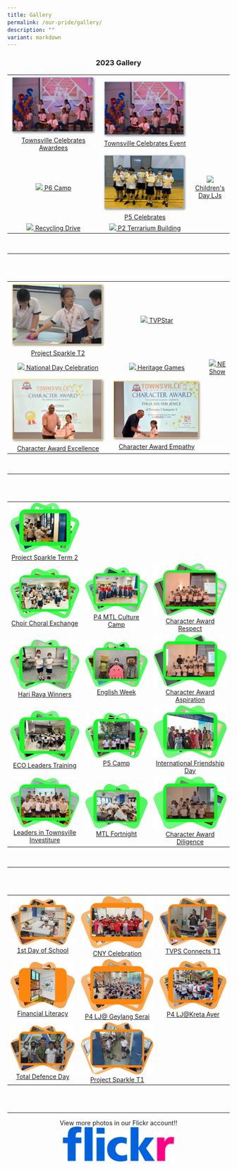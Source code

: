 ```yaml
---
title: Gallery
permalink: /our-pride/gallery/
description: ""
variant: markdown
---
```

<h3 style="text-align: center"> 2023 Gallery </h3>

<table>
<tbody>
	<tr>
    <td style="text-align: center"> 
			<a href="https://flic.kr/s/aHBqjB4qPg" target="_blank" rel="noopener noreferrer">
				<img src="/images/Gallery/23_Townsville_Celebrates.png" style="width:100%"> Townsville Celebrates Awardees
			</a>
		</td>
		<td style="text-align: center"> 
			<a href="https://flic.kr/s/aHBqjB4xFF" target="_blank" rel="noopener noreferrer">
				<img src="/images/Gallery/23_Townsville_Celebrates.png" style="width:100%"> Townsville Celebrates Event
			</a>
		</td>
	</tr>
	<tr>
    <td style="text-align: center"> 
			<a href="https://flic.kr/s/aHBqjB4qK3" target="_blank" rel="noopener noreferrer">
				<img src="/images/Gallery/23S4/p6camp23.png" style="width:100%"> P6 Camp
			</a>
		</td>
		<td style="text-align: center"> 
			<a href="https://flic.kr/s/aHBqjB4txE" target="_blank" rel="noopener noreferrer">
				<img src="/images/Gallery/23S4/p5cele23.png" style="width:100%"> P5 Celebrates
			</a>
		</td>
		<td style="text-align: center"> 
			<a href="https://flic.kr/s/aHBqjB4tr2" target="_blank" rel="noopener noreferrer">
				<img src="/images/Gallery/23S4/r6birds23.png" style="width:100%"> Children's Day LJs 
			</a>
		</td>
	</tr>
	<tr>
    <td style="text-align: center"> 
			<a href="https://flic.kr/s/aHBqjB4oJL" target="_blank" rel="noopener noreferrer">
				<img src="/images/Gallery/23S4/t4recyld23.png" style="width:100%"> Recycling Drive
			</a>
		</td>
		<td style="text-align: center"> 
			<a href="https://flic.kr/s/aHBqjB4oLQ" target="_blank" rel="noopener noreferrer">
				<img src="/images/Gallery/23S4/p2terra23.png" style="width:100%"> P2 Terrarium Building
			</a>
		</td>
	</tr>
</tbody>
</table>

<br>
<hr><br><br>

<table>
<tbody>
	<tr>
		<td style="text-align: center"> 
			<a href="https://flic.kr/s/aHBqjB4xpt" target="_blank" rel="noopener noreferrer">
				<img src="/images/Gallery/23S3/Term2Prosprk23.png" style="width:100%"> Project Sparkle T2
			</a>
		</td>
		<td style="text-align: center"> 
			<a href="https://flic.kr/s/aHBqjB4oJa" target="_blank" rel="noopener noreferrer">
				<img src="/images/Gallery/23S3/tvpstar23.png" style="width:100%"> TVPStar
			</a>
		</td>
	</tr>
	<tr>
    <td style="text-align: center"> 
			<a href="https://flic.kr/s/aHBqjB4s8r" target="_blank" rel="noopener noreferrer">
				<img src="/images/Gallery/23S3/NatDay23.png" style="width:100%"> National Day Celebration
			</a>
		</td>
		<td style="text-align: center"> 
			<a href="https://flic.kr/s/aHBqjB4s5f" target="_blank" rel="noopener noreferrer">
				<img src="/images/Gallery/23S3/HeritGames23.png" style="width:100%"> Heritage Games
			</a>
		</td>
		<td style="text-align: center"> 
			<a href="https://flic.kr/s/aHBqjB4s2Q" target="_blank" rel="noopener noreferrer">
				<img src="/images/Gallery/23S3/NEshow23.png" style="width:100%"> NE Show
			</a>
		</td>
	</tr>
	<tr>
    <td style="text-align: center"> 
			<a href="https://flic.kr/s/aHBqjB4tgN" target="_blank" rel="noopener noreferrer">
				<img src="/images/Gallery/23S3/CharAwdExcel23.png" style="width:100%"> Character Award Excellence
			</a>
		</td>
		<td style="text-align: center"> 
			<a href="https://flic.kr/s/aHBqjB4quJ" target="_blank" rel="noopener noreferrer">
				<img src="/images/Gallery/23S3/CharAwdEmpt23.png" style="width:100%"> Character Award Empathy
			</a>
		</td>
  </tr>
</tbody>
</table>

<br>
<hr><br><br>

<table>
<tbody>
	<tr>
    <td style="text-align: center"> 
			<a href="https://flic.kr/s/aHBqjAHDFZ" target="_blank" rel="noopener noreferrer">
				<img src="/images/Gallery/2023%20project%20sparkle%20term%202.png" style="width:100%"> Project Sparkle Term 2
			</a>
		</td>
	</tr>
	<tr>
    <td style="text-align: center"> 
			<a href="https://flic.kr/s/aHBqjAHJEU" target="_blank" rel="noopener noreferrer">
				<img src="/images/Gallery/2023%20choir%20choral%20exchange.png" style="width:100%"> Choir Choral Exchange
			</a>
		</td>
		<td style="text-align: center"> 
			<a href="https://flic.kr/s/aHBqjAHJEt" target="_blank" rel="noopener noreferrer">
				<img src="/images/Gallery/2023%20mtl%20culture%20camp.png" style="width:100%"> P4 MTL Culture Camp
			</a>
		</td>
		<td style="text-align: center"> 
			<a href="https://flic.kr/s/aHBqjAHHwN" target="_blank" rel="noopener noreferrer">
				<img src="/images/Gallery/2023%20charawd%20respect.png" style="width:100%"> Character Award Respect
			</a>
		</td>
	</tr>
	<tr>
    <td style="text-align: center"> 
			<a href="https://flic.kr/s/aHBqjAHHu3" target="_blank" rel="noopener noreferrer">
				<img src="/images/Gallery/2023%20hari%20raya%20prize%20winners.png" style="width:100%"> Hari Raya Winners
			</a>
		</td>
		<td style="text-align: center"> 
			<a href="https://flic.kr/s/aHBqjAHHor" target="_blank" rel="noopener noreferrer">
				<img src="/images/Gallery/2023%20english%20week.png" style="width:100%"> English Week
			</a>
		</td>
		<td style="text-align: center"> 
			<a href="https://flic.kr/s/aHBqjAHDq8" target="_blank" rel="noopener noreferrer">
				<img src="/images/Gallery/2023%20charawd%20aspiration.png" style="width:100%"> Character Award Aspiration
			</a>
		</td>
	</tr>
	<tr>
    <td style="text-align: center"> 
			<a href="https://flic.kr/s/aHBqjAHHnE" target="_blank" rel="noopener noreferrer">
				<img src="/images/Gallery/2023%20eco%20leader%20training.png" style="width:100%"> ECO Leaders Training
			</a>
		</td>
		<td style="text-align: center"> 
			<a href="https://flic.kr/s/aHBqjAHJs4" target="_blank" rel="noopener noreferrer">
				<img src="/images/Gallery/2023%20p5%20camp.png" style="width:100%"> P5 Camp
			</a>
		</td>
		<td style="text-align: center"> 
			<a href="https://flic.kr/s/aHBqjAHHn4" target="_blank" rel="noopener noreferrer">
				<img src="/images/Gallery/2023%20international%20friendship%20day.png" style="width:100%"> International Friendship Day
			</a>
		</td>
  </tr>
  <tr>
    <td style="text-align: center"> 
			<a href="https://flic.kr/s/aHBqjAHEb7" target="_blank" rel="noopener noreferrer">
				<img src="/images/Gallery/2023%20townsville%20investiture.png" style="width:100%"> Leaders in Townsville Investiture
			</a>
		</td>
		<td style="text-align: center"> 
			<a href="https://flic.kr/s/aHBqjAHJqR" target="_blank" rel="noopener noreferrer">
				<img src="/images/Gallery/2023%20mtl%20forthnight.png" style="width:100%"> MTL Fortnight
			</a>
		</td>
		<td style="text-align: center"> 
			<a href="https://flic.kr/s/aHBqjAHJmY" target="_blank" rel="noopener noreferrer">
				<img src="/images/Gallery/2023%20charawd%20diligence.png" style="width:100%"> Character Award Diligence
			</a>
		</td>
  </tr>
</tbody>
</table>

<br>
<hr><br><br>

<table>
<tbody>
  <tr>
    <td style="text-align: center"> 
			<a href="https://flic.kr/s/aHBqjArwcQ" target="_blank" rel="noopener noreferrer">
				<img src="/images/Gallery/1st%20Day%20Gallery.png" style="width:100%"> 1st Day of School 
			</a>
		</td>
		<td style="text-align: center"> 
			<a href="https://flic.kr/s/aHBqjArsUS" target="_blank" rel="noopener noreferrer">
				<img src="/images/Gallery/CNY%202023%20Gallery.png" style="width:100%"> CNY Celebration
			</a>
		</td>
		<td style="text-align: center"> 
			<a href="https://flic.kr/s/aHBqjAvHEx" target="_blank" rel="noopener noreferrer">
				<img src="/images/Gallery/2023%20TVPS%20Connects%20T1.png" style="width:100%"> TVPS Connects T1
			</a>
		</td>
  </tr>
	<tr>
		<td style="text-align: center"> 
			<a href="https://flic.kr/s/aHBqjAvDy2" target="_blank" rel="noopener noreferrer">
				<img src="/images/Gallery/2023%20Financial%20Literacy.png" style="width:100%"> Financial Literacy
			</a>
		</td>
		<td style="text-align: center"> 
			<a href="https://flic.kr/s/aHBqjAvKdS" target="_blank" rel="noopener noreferrer">
				<img src="/images/Gallery/2023%20P4LJGeylangSerai.png" style="width:100%"> P4 LJ@ Geylang Serai
			</a>
		</td>
		<td style="text-align: center"> 
			<a href="https://flic.kr/s/aHBqjAvEA9" target="_blank" rel="noopener noreferrer">
				<img src="/images/Gallery/2023%20P4LJKretaAyer.png" style="width:100%"> P4 LJ@Kreta Ayer
			</a>
		</td>
	</tr>
	<tr>
		<td style="text-align: center"> 
			<a href="https://flic.kr/s/aHBqjAvEDf" target="_blank" rel="noopener noreferrer">
				<img src="/images/Gallery/2023%20TDD.png" style="width:100%"> Total Defence Day
			</a>
		</td>
		<td style="text-align: center"> 
			<a href="https://flic.kr/s/aHBqjAvCU6" target="_blank" rel="noopener noreferrer">
				<img src="/images/Gallery/2023%20Project%20Sparkle%20T1.png" style="width:100%"> Project Sparkle T1
			</a>
		</td>
	</tr>
</tbody>
</table>

<br>
<br>
<hr>
<p style="text-align: center">View more photos in our Flickr account!!
	<a href="https://www.flickr.com/photos/guangyangps/albums" target="_blank" rel="noopener noreferrer">
		<img src="/images/966e09a41a33f89fe18f2ab227336f09.png" style="width:50%">
	</a>
</p>